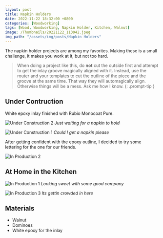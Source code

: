 ```yaml
---
layout: post
title: Napkin Holders
date: 2022-11-22 18:32:00 +0800
categories: [Woodworking]
tags: [Wood, Woodworking, Napkin Holder, Kitchen, Walnut]
image: /Thumbnails/20221122_113942.jpeg
img_path: "/assets/img/posts/Napkin Holders"
---
```


The napkin holder projects are among my favorites.  Making these is a small challenge, it makes you work at it, but not too hard.

>When doing a project like this, do **not** cut the outside first and attempt to get the inlay groove magically aligned with it.  Instead, use the router and your templates to cut the outline of the piece and the groove at the same time.  That way they will automagically align.  Otherwise things will be a mess.  Ask me how I know.
{: .prompt-tip }

## Under Contruction

White epoxy inlay finished with Rubio Monocoat Pure.

![Under Construction 2][Under Construction 2]
_Just waiting for a napkin to hold_

![Under Construction 1][Under Construction 1]
_Could I get a napkin please_

After getting confident with the epoxy outline, I decided to try some lettering for the one for our friends.

![In Production 2][In Production 2]

## At Home in the Kitchen

![In Production 1][In Production 1]
_Looking sweet with some good company_

![In Production 3][In Production 3]
_Its gettin crowded in here_

## Materials

- Walnut
- Dominoes
- White epoxy for the inlay

[Under Construction 1]: 20221122_113942.jpeg
[Under Construction 2]: 20221122_113946.jpeg
[In Production 1]: Napkin%20Holder%20-%20Theresa%20and%20Doug.jpeg
[In Production 2]: Napkin%20Holder%20Close%20UP%20-%20Theresa%20and%20Doug.jpeg
[In Production 3]: IMG_0555.jpeg
